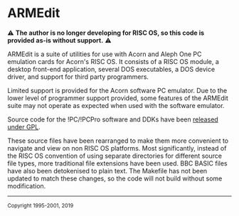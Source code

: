 # ARMEdit #

:warning: **The author is no longer developing for RISC OS, so this code is provided as-is without support.** :warning:

ARMEdit is a suite of utilities for use with Acorn and Aleph One PC emulation cards for Acorn's RISC OS. It consists of a RISC OS module, a desktop front-end application, several DOS executables, a DOS device driver, and support for third party programmers.

Limited support is provided for the Acorn software PC emulator. Due to the lower level of programmer support provided, some features of the ARMEdit suite may not operate as expected when used with the software emulator.

Source code for the !PC/!PCPro software and DDKs have been [released under GPL](http://www.riscos.info/index.php/PC).

These source files have been rearranged to make them more convenient to navigate and view on non RISC OS platforms. Most significantly, instead of the RISC OS convention of using separate directories for different source file types, more traditional file extensions have been used. BBC BASIC files have also been detokenised to plain text. The Makefile has not been updated to match these changes, so the code will not build without some modification.

***
<sup> Copyright 1995-2001, 2019
